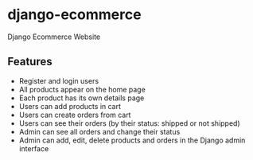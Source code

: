 # django-ecommerce
Django Ecommerce Website

## Features
- Register and login users
- All products appear on the home page
- Each product has its own details page
- Users can add products in cart
- Users can create orders from cart
- Users can see their orders (by their status: shipped or not shipped)
- Admin can see all orders and change their status
- Admin can add, edit, delete products and orders in the Django admin interface
